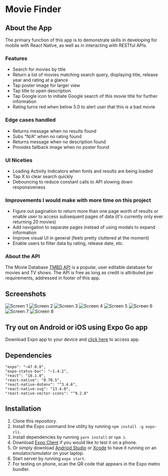 # Movie Finder

## About the App

The primary function of this app is to demonstrate skills in developing for mobile with React Native, as well as in interacting with RESTful APIs.

### Features
- Search for movies by title
- Return a list of movies matching search query, displaying title, release year and rating at a glance
- Tap poster image for larger view
- Tap title to open description
- Tap Google icon to initiate Google search of this movie title for further information
- Rating turns red when below 5.0 to alert user that this is a bad movie

### Edge cases handled
- Returns message when no results found
- Subs "N/A" when no rating found
- Returns message when no description found
- Provides fallback image when no poster found

### UI Niceties
- Loading Activity Indicators when fonts and results are being loaded
- Tap X to clear search quickly
- Debouncing to reduce constant calls to API slowing down responsiveness

### Improvements I would make with more time on this project
- Figure out pagination to return more than one page worth of results or enable user to access subsequent pages of data (it's currently only ever returning 20 movies)
- Add navigation to separate pages instead of using modals to expand information
- Improve visual UI in general (feels pretty cluttered at the moment)
- Enable users to filter data by rating, release date, etc.

### About the API

The Movie Database [TMBD API](https://www.themoviedb.org/documentation/api) is a popular, user editable database for movies and TV shows. The API is free as long as credit is attributed per requirements, addressed in footer of this app.


## Screenshots
![Screen 1](https://res.cloudinary.com/dnbyvhety/image/upload/c_scale,w_250/v1671677411/Movie%20Finder%20Screenshots/IMG_9640_o7ahho.png)
![Screen 2](https://res.cloudinary.com/dnbyvhety/image/upload/c_scale,w_250/v1671677411/Movie%20Finder%20Screenshots/IMG_9641_zjqp5c.png)
![Screen 3](https://res.cloudinary.com/dnbyvhety/image/upload/c_scale,w_250/v1671677412/Movie%20Finder%20Screenshots/IMG_9642_oqk4y9.png)
![Screen 4](https://res.cloudinary.com/dnbyvhety/image/upload/c_scale,w_250/v1671677411/Movie%20Finder%20Screenshots/IMG_9643_bjmn5x.png)
![Screen 5](https://res.cloudinary.com/dnbyvhety/image/upload/c_scale,w_250/v1671677411/Movie%20Finder%20Screenshots/IMG_9644_oiztfq.png)
![Screen 6](https://res.cloudinary.com/dnbyvhety/image/upload/c_scale,w_250/v1671677411/Movie%20Finder%20Screenshots/IMG_9645_onsyzv.png)
![Screen 7](https://res.cloudinary.com/dnbyvhety/image/upload/c_scale,w_250/v1671677411/Movie%20Finder%20Screenshots/IMG_9647_u6erev.png)
![Screen 8](https://res.cloudinary.com/dnbyvhety/image/upload/c_scale,w_250/v1671677411/Movie%20Finder%20Screenshots/IMG_9646_aimguv.png)


## Try out on Android or iOS using Expo Go app

Download Expo app to your device and [click here](https://expo.dev/@lauraemilyschell/movie-finder?serviceType=classic&distribution=expo-go) to access app.

## Dependencies

    "expo": "~47.0.8",
    "expo-status-bar": "~1.4.2",
    "react": "18.1.0",
    "react-native": "0.70.5",
    "react-native-dotenv": "^3.4.6",
    "react-native-svg": "13.4.0",
    "react-native-vector-icons": "^9.2.0"

## Installation

1. Clone this repository.
2. Install the Expo command line utility by running `npm install -g expo-cli`.
3. Install dependencies by running `yarn install` or `npm i`.
4. Download [Expo Client](https://apps.apple.com/us/app/expo-client/id982107779) if you would like to test it on a phone.
5. Or simply download [Andriod Studio](https://developer.android.com/studio) or [Xcode](https://apps.apple.com/us/app/xcode/id497799835?mt=12) to have it running on an emulator/simulator on your laptop.
6. Start server by running `expo start`.
7. For testing on phone, scan the QR code that appears in the Expo metro bundler.
